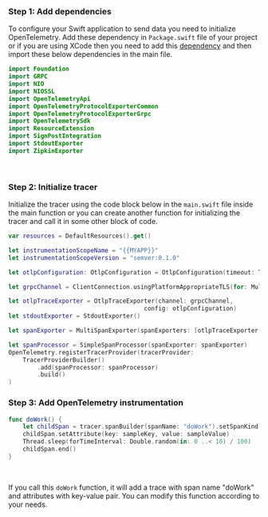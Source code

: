 &nbsp;

### Step 1: Add dependencies

To configure your Swift application to send data you need to initialize OpenTelemetry. Add these dependency in `Package.swift` file of your project or if you are using XCode then you need to add this [dependency](https://github.com/open-telemetry/opentelemetry-swift) and then import these below dependencies in the main file.

```swift
import Foundation
import GRPC
import NIO
import NIOSSL
import OpenTelemetryApi
import OpenTelemetryProtocolExporterCommon
import OpenTelemetryProtocolExporterGrpc
import OpenTelemetrySdk
import ResourceExtension
import SignPostIntegration
import StdoutExporter
import ZipkinExporter
```

&nbsp;

### Step 2: Initialize tracer
Initialize the tracer using the code block below in the `main.swift` file inside the main function or you can create another function for initializing the tracer and call it in some other block of code. 

```swift
var resources = DefaultResources().get()

let instrumentationScopeName = "{{MYAPP}}"
let instrumentationScopeVersion = "semver:0.1.0"

let otlpConfiguration: OtlpConfiguration = OtlpConfiguration(timeout: TimeInterval(10), headers: [("signoz-ingestion-key", {{SIGNOZ_INGESTION_KEY}})])

let grpcChannel = ClientConnection.usingPlatformAppropriateTLS(for: MultiThreadedEventLoopGroup(numberOfThreads:1)).connect(host: "https://ingest.{{REGION}}.signoz.cloud:443", port: 443)

let otlpTraceExporter = OtlpTraceExporter(channel: grpcChannel,
                                      config: otlpConfiguration)
let stdoutExporter = StdoutExporter()

let spanExporter = MultiSpanExporter(spanExporters: [otlpTraceExporter, stdoutExporter])

let spanProcessor = SimpleSpanProcessor(spanExporter: spanExporter)
OpenTelemetry.registerTracerProvider(tracerProvider:
    TracerProviderBuilder()
        .add(spanProcessor: spanProcessor)
        .build()
)
```


### Step 3: Add OpenTelemetry instrumentation

```swift
func doWork() {
    let childSpan = tracer.spanBuilder(spanName: "doWork").setSpanKind(spanKind: .client).startSpan()
    childSpan.setAttribute(key: sampleKey, value: sampleValue)
    Thread.sleep(forTimeInterval: Double.random(in: 0 ..< 10) / 100)
    childSpan.end()
}
```

&nbsp;

If you call this `doWork` function, it will add a trace with span name "doWork" and attributes with key-value pair. You can modify this function according to your needs. 
